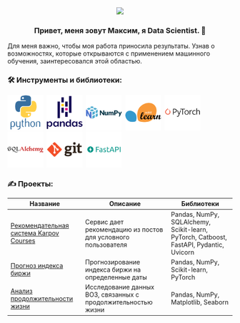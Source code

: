 <div id="header" align="center">
<img src="https://i.giphy.com/media/v1.Y2lkPTc5MGI3NjExM2FiZTM5dDAwaG4wOWJnMHFhcm41YnU1ZGZpdXI3N2RxdnhqOHVhdyZlcD12MV9pbnRlcm5hbF9naWZfYnlfaWQmY3Q9Zw/AhjXalGPAfJg4/giphy.gif" width="500"/>
</div>

### <p align="center">Привет, меня зовут Максим, я Data Scientist. 👋</p>

</div>
Для меня важно, чтобы моя работа приносила результаты. Узнав о возможностях, которые открываются с применением машинного обучения, заинтересовался этой областью.

###  🛠️ Инструменты и библиотеки:
<div>
  <img src="https://github.com/devicons/devicon/blob/master/icons/python/python-original-wordmark.svg" title="python" alt="python" width="80" height="80"/>&nbsp;
  <img src="https://github.com/devicons/devicon/blob/master/icons/pandas/pandas-original-wordmark.svg" title="python" alt="python" width="80" height="80"/>&nbsp;
  <img src="https://github.com/devicons/devicon/blob/master/icons/numpy/numpy-original-wordmark.svg" title="python" alt="python" width="80" height="80"/>&nbsp;
  <img src="https://github.com/devicons/devicon/blob/master/icons/scikitlearn/scikitlearn-original.svg" title="python" alt="python" width="80" height="80"/>&nbsp;
  <img src="https://github.com/devicons/devicon/blob/master/icons/pytorch/pytorch-original-wordmark.svg" title="python" alt="python" width="80" height="80"/>&nbsp;
  <img src="https://github.com/devicons/devicon/blob/master/icons/sqlalchemy/sqlalchemy-original-wordmark.svg" title="python" alt="python" width="80" height="80"/>&nbsp;
  <img src="https://github.com/devicons/devicon/blob/master/icons/git/git-original-wordmark.svg" title="python" alt="python" width="80" height="80"/>&nbsp;
  <img src="https://github.com/devicons/devicon/blob/master/icons/fastapi/fastapi-original-wordmark.svg" title="python" alt="python" width="80" height="80"/>
</div>

### :writing_hand: Проекты:
  | Название |   Описание           |      Библиотеки         |
  |-----------|---------------------|-------------|
  | [Рекомендательная система Karpov Courses](https://github.com/MaximeUglov/Recommendation-system-Karpov-Courses) | Сервис дает рекомендацию из постов для условного пользователя | Pandas, NumPy, SQLAlchemy, Scikit-learn, PyTorch, Catboost, FastAPI, Pydantic, Uvicorn|
  | [Прогноз индекса биржи](https://github.com/MaximeUglov/Stock-market-prediction) | Прогнозирование индекса биржи на определенные даты | Pandas, NumPy, Scikit-learn, PyTorch|
  | [Анализ продолжительности жизни](https://github.com/MaximeUglov/Life-expectancy-WHO) | Исследование данных ВОЗ, связанных с продолжительностью жизни | Pandas, NumPy, Matplotlib, Seaborn |
  

<!--
**MaximeUglov/MaximeUglov** is a ✨ _special_ ✨ repository because its `README.md` (this file) appears on your GitHub profile.

Here are some ideas to get you started:

- 🔭 I’m currently working on ...
- 🌱 I’m currently learning ...
- 👯 I’m looking to collaborate on ...
- 🤔 I’m looking for help with ...
- 💬 Ask me about ...
- 📫 How to reach me: ...
- 😄 Pronouns: ...
- ⚡ Fun fact: ...
-->
